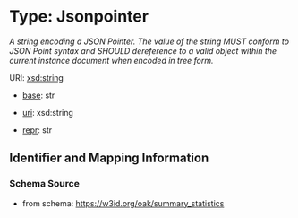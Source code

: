 # Type: Jsonpointer




_A string encoding a JSON Pointer. The value of the string MUST conform to JSON Point syntax and SHOULD dereference to a valid object within the current instance document when encoded in tree form._



URI: [xsd:string](http://www.w3.org/2001/XMLSchema#string)

* [base](https://w3id.org/linkml/base): str

* [uri](https://w3id.org/linkml/uri): xsd:string

* [repr](https://w3id.org/linkml/repr): str








## Identifier and Mapping Information







### Schema Source


* from schema: https://w3id.org/oak/summary_statistics



